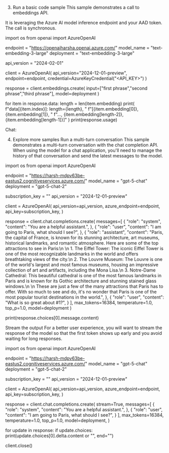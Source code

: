 3. Run a basic code sample
This sample demonstrates a call to embeddings API.

It is leveraging the Azure AI model inference endpoint and your AAD token. The call is synchronous.

import os
from openai import AzureOpenAI

endpoint = "https://openaiharsha.openai.azure.com/"
model_name = "text-embedding-3-large"
deployment = "text-embedding-3-large"

api_version = "2024-02-01"

client = AzureOpenAI(
    api_version="2024-12-01-preview",
    endpoint=endpoint,
    credential=AzureKeyCredential("<API_KEY>")
)

response = client.embeddings.create(
    input=["first phrase","second phrase","third phrase"],
    model=deployment
)

for item in response.data:
    length = len(item.embedding)
    print(
        f"data[{item.index}]: length={length}, "
        f"[{item.embedding[0]}, {item.embedding[1]}, "
        f"..., {item.embedding[length-2]}, {item.embedding[length-1]}]"
    )
print(response.usage)




Chat:


4. Explore more samples
Run a multi-turn conversation
This sample demonstrates a multi-turn conversation with the chat completion API. When using the model for a chat application, you'll need to manage the history of that conversation and send the latest messages to the model.

import os
from openai import AzureOpenAI

endpoint = "https://harsh-mdpv63be-eastus2.cognitiveservices.azure.com/"
model_name = "gpt-5-chat"
deployment = "gpt-5-chat-2"

subscription_key = "<your-api-key>"
api_version = "2024-12-01-preview"

client = AzureOpenAI(
    api_version=api_version,
    azure_endpoint=endpoint,
    api_key=subscription_key,
)

response = client.chat.completions.create(
    messages=[
        {
            "role": "system",
            "content": "You are a helpful assistant.",
        },
        {
            "role": "user",
            "content": "I am going to Paris, what should I see?",
        },
        {
            "role": "assistant",
            "content": "Paris, the capital of France, is known for its stunning architecture, art museums, historical landmarks, and romantic atmosphere. Here are some of the top attractions to see in Paris:\n \n 1. The Eiffel Tower: The iconic Eiffel Tower is one of the most recognizable landmarks in the world and offers breathtaking views of the city.\n 2. The Louvre Museum: The Louvre is one of the world's largest and most famous museums, housing an impressive collection of art and artifacts, including the Mona Lisa.\n 3. Notre-Dame Cathedral: This beautiful cathedral is one of the most famous landmarks in Paris and is known for its Gothic architecture and stunning stained glass windows.\n \n These are just a few of the many attractions that Paris has to offer. With so much to see and do, it's no wonder that Paris is one of the most popular tourist destinations in the world.",
        },
        {
            "role": "user",
            "content": "What is so great about #1?",
        }
    ],
    max_tokens=16384,
    temperature=1.0,
    top_p=1.0,
    model=deployment
)

print(response.choices[0].message.content)

Stream the output
For a better user experience, you will want to stream the response of the model so that the first token shows up early and you avoid waiting for long responses.

import os
from openai import AzureOpenAI

endpoint = "https://harsh-mdpv63be-eastus2.cognitiveservices.azure.com/"
model_name = "gpt-5-chat"
deployment = "gpt-5-chat-2"

subscription_key = "<your-api-key>"
api_version = "2024-12-01-preview"

client = AzureOpenAI(
    api_version=api_version,
    azure_endpoint=endpoint,
    api_key=subscription_key,
)

response = client.chat.completions.create(
    stream=True,
    messages=[
        {
            "role": "system",
            "content": "You are a helpful assistant.",
        },
        {
            "role": "user",
            "content": "I am going to Paris, what should I see?",
        }
    ],
    max_tokens=16384,
    temperature=1.0,
    top_p=1.0,
    model=deployment,
)

for update in response:
    if update.choices:
        print(update.choices[0].delta.content or "", end="")

client.close()

